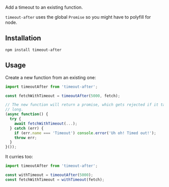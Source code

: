 Add a timeout to an existing function.

`timeout-after` uses the global `Promise` so you might have to polyfill for
node.


Installation
------------

`npm install timeout-after`


Usage
-----

Create a new function from an existing one:

```javascript
import timeoutAfter from 'timeout-after';

const fetchWithTimeout = timeoutAfter(5000, fetch);

// The new function will return a promise, which gets rejected if it takes too
// long.
(async function() {
  try {
    await fetchWithTimeout(...);
  } catch (err) {
    if (err.name === 'Timeout') console.error('Uh oh! Timed out!');
    throw err;
  }
}());
```

It curries too:

```javascript
import timeoutAfter from 'timeout-after';

const withTimeout = timeoutAfter(5000);
const fetchWithTimeout = withTimeout(fetch);
```
